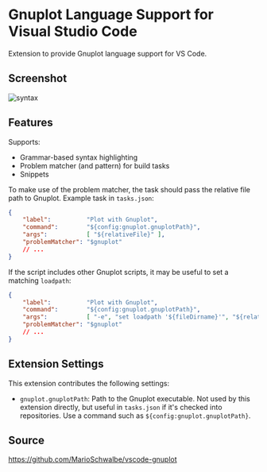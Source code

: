 Gnuplot Language Support for Visual Studio Code
===============================================

Extension to provide Gnuplot language support for VS Code.

Screenshot
----------

<!-- ![syntax](images/Syntax.png) -->
<!-- ![syntax](images/Syntax72.png) -->
![syntax](https://github.com/MarioSchwalbe/vscode-gnuplot/raw/master/images/Syntax72.png)

Features
--------

Supports:

- Grammar-based syntax highlighting
- Problem matcher (and pattern) for build tasks
- Snippets

To make use of the problem matcher, the task should pass the relative file path to Gnuplot.
Example task in `tasks.json`:

```json
{
    "label":          "Plot with Gnuplot",
    "command":        "${config:gnuplot.gnuplotPath}",
    "args":           [ "${relativeFile}" ],
    "problemMatcher": "$gnuplot"
    // ...
}
```

If the script includes other Gnuplot scripts, it may be useful to set a matching `loadpath`:

```json
{
    "label":          "Plot with Gnuplot",
    "command":        "${config:gnuplot.gnuplotPath}",
    "args":           [ "-e", "set loadpath '${fileDirname}'", "${relativeFile}" ],
    "problemMatcher": "$gnuplot"
    // ...
}
```

Extension Settings
------------------

This extension contributes the following settings:

- `gnuplot.gnuplotPath`: Path to the Gnuplot executable. Not used by this extension directly, but
  useful in `tasks.json` if it's checked into repositories. Use a command such as
  `${config:gnuplot.gnuplotPath}`.

Source
------

<https://github.com/MarioSchwalbe/vscode-gnuplot>

